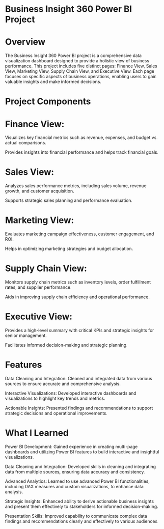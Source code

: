 # Business Insight 360 Power BI Project

# Overview
The Business Insight 360 Power BI project is a comprehensive data visualization dashboard designed to provide a holistic view of business performance. This project includes five distinct pages: Finance View, Sales View, Marketing View, Supply Chain View, and Executive View. Each page focuses on specific aspects of business operations, enabling users to gain valuable insights and make informed decisions.

# Project Components

# Finance View:

Visualizes key financial metrics such as revenue, expenses, and budget vs. actual comparisons.

Provides insights into financial performance and helps track financial goals.

# Sales View:

Analyzes sales performance metrics, including sales volume, revenue growth, and customer acquisition.

Supports strategic sales planning and performance evaluation.

# Marketing View:

Evaluates marketing campaign effectiveness, customer engagement, and ROI.

Helps in optimizing marketing strategies and budget allocation.

# Supply Chain View:

Monitors supply chain metrics such as inventory levels, order fulfillment rates, and supplier performance.

Aids in improving supply chain efficiency and operational performance.

# Executive View:

Provides a high-level summary with critical KPIs and strategic insights for senior management.

Facilitates informed decision-making and strategic planning.

# Features

Data Cleaning and Integration: Cleaned and integrated data from various sources to ensure accurate and comprehensive analysis.

Interactive Visualizations: Developed interactive dashboards and visualizations to highlight key trends and metrics.

Actionable Insights: Presented findings and recommendations to support strategic decisions and operational improvements.

# What I Learned

Power BI Development: Gained experience in creating multi-page dashboards and utilizing Power BI features to build interactive and insightful visualizations.

Data Cleaning and Integration: Developed skills in cleaning and integrating data from multiple sources, ensuring data accuracy and consistency.

Advanced Analytics: Learned to use advanced Power BI functionalities, including DAX measures and custom visualizations, to enhance data analysis.

Strategic Insights: Enhanced ability to derive actionable business insights and present them effectively to stakeholders for informed decision-making.

Presentation Skills: Improved capability to communicate complex data findings and recommendations clearly and effectively to various audiences.
